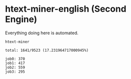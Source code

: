 # htext-miner-english (Second Engine)

Everything doing here is automated.

```
htext-miner

total: 1641/9523 (17.231964717000945%)

job0: 370
job1: 417
job2: 559
job3: 295
```